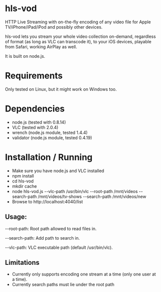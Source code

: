 hls-vod
=======

HTTP Live Streaming with on-the-fly encoding of any video file for Apple TV/iPhone/iPad/iPod and possibly other devices.

hls-vod lets you stream your whole video collection on-demand, regardless of format (as long as VLC can transcode it), to your iOS devices, playable from Safari, working AirPlay as well.

It is built on node.js.

Requirements
============
Only tested on Linux, but it might work on Windows too.

Dependencies
============
- node.js (tested with 0.8.14)
- VLC (tested with 2.0.4)
- wrench (node.js module, tested 1.4.4)
- validator (node.js module, tested 0.4.19)

Installation / Running
============
- Make sure you have node.js and VLC installed
- npm install
- cd hls-vod
- mkdir cache
- node hls-vod.js --vlc-path /usr/bin/vlc --root-path /mnt/videos --search-path /mnt/videos/tv-shows --search-path /mnt/videos/new
- Browse to http://localhost:4040/list

Usage:
------
--root-path: Root path allowed to read files in.

--search-path: Add path to search in.

--vlc-path: VLC executable path (default /usr/bin/vlc).

Limitations
-----------
- Currently only supports encoding one stream at a time (only one user at a time).
- Currently search paths must lie under the root path
